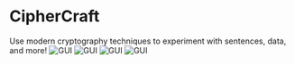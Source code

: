 # CipherCraft
Use modern cryptography techniques to experiment with sentences, data, and more!
![GUI](https://i.imgur.com/SjeKDHg.png)
![GUI](https://i.imgur.com/8ysEOo1.png)
![GUI](https://i.imgur.com/SDP14l7.png)
![GUI](https://i.imgur.com/8LZ8jLy.png)

